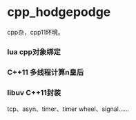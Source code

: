 # cpp_hodgepodge
cpp杂，cpp11环境。

### lua cpp对象绑定

### C++11 多线程计算n皇后

### libuv C++11封装
tcp、asyn、timer、timer wheel、signal……
